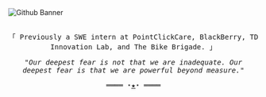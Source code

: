 <picture>
  <source media="(prefers-color-scheme: dark)" srcset="https://github.com/nathanhlouie/nathanhlouie/assets/53024905/a1b99362-d779-4b16-9414-4e40bb6e92e9#gh-dark-mode-only">
  <img alt="Github Banner" src="https://github.com/nathanhlouie/nathanhlouie/assets/53024905/057b52ff-e80e-474e-bc02-c9be48bc62a6#gh-light-mode-only">
</picture>

<samp>
  <p align="center">
    <br>
    「 Previously a SWE intern at PointClickCare, BlackBerry, TD Innovation Lab, and The Bike Brigade. 」
  </p>
</samp>
<samp>
  <p align="center">
      <i>
        "Our deepest fear is not that we are inadequate. Our deepest fear is that we are powerful beyond measure."
      </i>
    <br>
  </p>
  <p align="center">
    ════ ⋆<a href="https://nathan.louie.ca" rel="noopener noreferrer">★</a>⋆ ════
  </p>
</samp>
